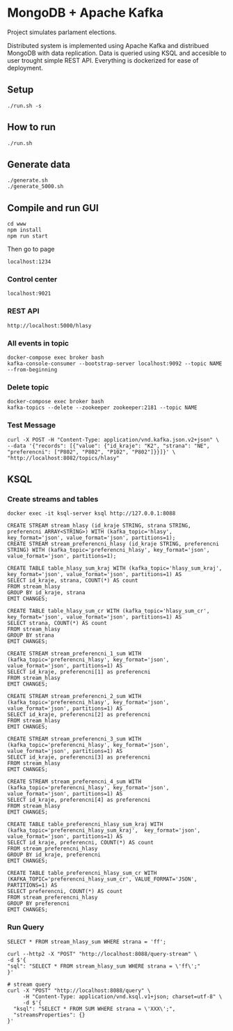 # MongoDB + Apache Kafka

Project simulates parlament elections.

Distributed system is implemented using Apache Kafka and distribued MongoDB with data replication. Data is queried using KSQL and accesible to user trought simple REST API. Everything is dockerized for ease of deployment.

## Setup
```
./run.sh -s
```

## How to run
```
./run.sh
```

## Generate data
```
./generate.sh
./generate_5000.sh
```

## Compile and run GUI
```
cd www
npm install
npm run start
```

Then go to page
```
localhost:1234
```


### Control center
```
localhost:9021
```

###  REST API
```
http://localhost:5000/hlasy
```

### All events in topic
```
docker-compose exec broker bash
kafka-console-consumer --bootstrap-server localhost:9092 --topic NAME --from-beginning
```

### Delete topic
```
docker-compose exec broker bash
kafka-topics --delete --zookeeper zookeeper:2181 --topic NAME
```

### Test Message
```
curl -X POST -H "Content-Type: application/vnd.kafka.json.v2+json" \
--data '{"records": [{"value": {"id_kraje": "K2", "strana": "NE", "preferencni": ["P802", "P802", "P102", "P802"]}}]}' \
"http://localhost:8082/topics/hlasy"
```

## KSQL
### Create streams and tables
```
docker exec -it ksql-server ksql http://127.0.0.1:8088

CREATE STREAM stream_hlasy (id_kraje STRING, strana STRING, preferencni ARRAY<STRING>) WITH (kafka_topic='hlasy', key_format='json', value_format='json', partitions=1);
CREATE STREAM stream_preferencni_hlasy (id_kraje STRING, preferencni STRING) WITH (kafka_topic='preferencni_hlasy', key_format='json', value_format='json', partitions=1);

CREATE TABLE table_hlasy_sum_kraj WITH (kafka_topic='hlasy_sum_kraj',  key_format='json', value_format='json', partitions=1) AS
SELECT id_kraje, strana, COUNT(*) AS count
FROM stream_hlasy
GROUP BY id_kraje, strana
EMIT CHANGES;

CREATE TABLE table_hlasy_sum_cr WITH (kafka_topic='hlasy_sum_cr',  key_format='json', value_format='json', partitions=1) AS
SELECT strana, COUNT(*) AS count
FROM stream_hlasy
GROUP BY strana
EMIT CHANGES;

CREATE STREAM stream_preferencni_1_sum WITH (kafka_topic='preferencni_hlasy', key_format='json', value_format='json', partitions=1) AS
SELECT id_kraje, preferencni[1] as preferencni
FROM stream_hlasy
EMIT CHANGES;

CREATE STREAM stream_preferencni_2_sum WITH (kafka_topic='preferencni_hlasy', key_format='json', value_format='json', partitions=1) AS
SELECT id_kraje, preferencni[2] as preferencni
FROM stream_hlasy
EMIT CHANGES;

CREATE STREAM stream_preferencni_3_sum WITH (kafka_topic='preferencni_hlasy', key_format='json', value_format='json', partitions=1) AS
SELECT id_kraje, preferencni[3] as preferencni
FROM stream_hlasy
EMIT CHANGES;

CREATE STREAM stream_preferencni_4_sum WITH (kafka_topic='preferencni_hlasy', key_format='json', value_format='json', partitions=1) AS
SELECT id_kraje, preferencni[4] as preferencni
FROM stream_hlasy
EMIT CHANGES;

CREATE TABLE table_preferencni_hlasy_sum_kraj WITH (kafka_topic='preferencni_hlasy_sum_kraj',  key_format='json', value_format='json', partitions=1) AS
SELECT id_kraje, preferencni, COUNT(*) AS count
FROM stream_preferencni_hlasy
GROUP BY id_kraje, preferencni
EMIT CHANGES;

CREATE TABLE table_preferencni_hlasy_sum_cr WITH (KAFKA_TOPIC='preferencni_hlasy_sum_cr', VALUE_FORMAT='JSON', PARTITIONS=1) AS
SELECT preferencni, COUNT(*) AS count
FROM stream_preferencni_hlasy
GROUP BY preferencni
EMIT CHANGES;
```

### Run Query
```
SELECT * FROM stream_hlasy_sum WHERE strana = 'ff';

curl --http2 -X "POST" "http://localhost:8088/query-stream" \
-d $'{
"sql": "SELECT * FROM stream_hlasy_sum WHERE strana = \'ff\';"
}'

# stream query
curl -X "POST" "http://localhost:8088/query" \
     -H "Content-Type: application/vnd.ksql.v1+json; charset=utf-8" \
     -d $'{
  "ksql": "SELECT * FROM SUM WHERE strana = \'XXX\';",
  "streamsProperties": {}
}'
```

[comment]: <> (CREATE STREAM CDCORACLE &#40;I DECIMAL&#40;20,0&#41;, NAME varchar, LASTNAME varchar, op_type VARCHAR&#41; WITH &#40; kafka_topic='ORCLCDB-EMP', PARTITIONS=1, REPLICAS=1, value_format='AVRO'&#41;;)

[comment]: <> (CREATE STREAM SUM AS)

[comment]: <> (  SELECT CAST&#40;I AS BIGINT&#41; as "_id",  NAME ,  LASTNAME , OP_TYPE  from CDCORACLE WHERE OP_TYPE!='D' EMIT CHANGES;)

[comment]: <> (CREATE STREAM DELETEOP AS)

[comment]: <> (  SELECT CAST&#40;I AS BIGINT&#41; as "_id",  NAME ,  LASTNAME , OP_TYPE  from CDCORACLE WHERE OP_TYPE='D' EMIT CHANGES;)


[comment]: <> (CREATE TABLE pageviews_per_region_per_minute AS)

[comment]: <> (  SELECT regionid,)

[comment]: <> (         count&#40;*&#41;)

[comment]: <> (  FROM pageviews_enriched)

[comment]: <> (  WINDOW TUMBLING &#40;SIZE 1 MINUTE&#41;)

[comment]: <> (  GROUP BY regionid)

[comment]: <> (  EMIT CHANGES;)